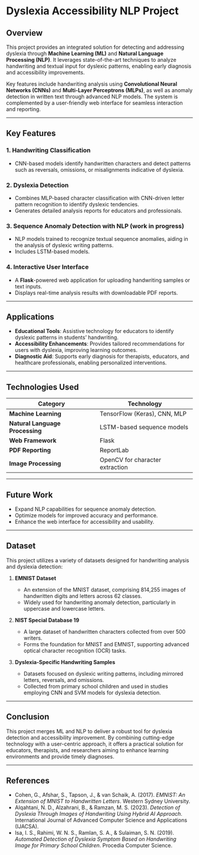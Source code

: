 # Dyslexia Accessibility NLP Project

## Overview

This project provides an integrated solution for detecting and addressing dyslexia through **Machine Learning (ML)** and **Natural Language Processing (NLP)**. It leverages state-of-the-art techniques to analyze handwriting and textual input for dyslexic patterns, enabling early diagnosis and accessibility improvements.

Key features include handwriting analysis using **Convolutional Neural Networks (CNNs)** and **Multi-Layer Perceptrons (MLPs)**, as well as anomaly detection in written text through advanced NLP models. The system is complemented by a user-friendly web interface for seamless interaction and reporting.

---

## Key Features

### 1. **Handwriting Classification**
- CNN-based models identify handwritten characters and detect patterns such as reversals, omissions, or misalignments indicative of dyslexia.

### 2. **Dyslexia Detection**
- Combines MLP-based character classification with CNN-driven letter pattern recognition to identify dyslexic tendencies.
- Generates detailed analysis reports for educators and professionals.

### 3. **Sequence Anomaly Detection with NLP (work in progress)**
- NLP models trained to recognize textual sequence anomalies, aiding in the analysis of dyslexic writing patterns.
- Includes LSTM-based models.

### 4. **Interactive User Interface**
- A **Flask**-powered web application for uploading handwriting samples or text inputs.
- Displays real-time analysis results with downloadable PDF reports.

---

## Applications

- **Educational Tools**: Assistive technology for educators to identify dyslexic patterns in students’ handwriting.
- **Accessibility Enhancements**: Provides tailored recommendations for users with dyslexia, improving learning outcomes.
- **Diagnostic Aid**: Supports early diagnosis for therapists, educators, and healthcare professionals, enabling personalized interventions.

---

## Technologies Used

| **Category**            | **Technology**               |
|--------------------------|------------------------------|
| **Machine Learning**     | TensorFlow (Keras), CNN, MLP |
| **Natural Language Processing** | LSTM-based sequence models |
| **Web Framework**        | Flask                        |
| **PDF Reporting**        | ReportLab                    |
| **Image Processing**     | OpenCV for character extraction |

---

## Future Work

- Expand NLP capabilities for sequence anomaly detection.
- Optimize models for improved accuracy and performance.
- Enhance the web interface for accessibility and usability.

---
## Dataset

This project utilizes a variety of datasets designed for handwriting analysis and dyslexia detection:

1. **EMNIST Dataset**  
   - An extension of the MNIST dataset, comprising 814,255 images of handwritten digits and letters across 62 classes.  
   - Widely used for handwriting anomaly detection, particularly in uppercase and lowercase letters.

2. **NIST Special Database 19**  
   - A large dataset of handwritten characters collected from over 500 writers.  
   - Forms the foundation for MNIST and EMNIST, supporting advanced optical character recognition (OCR) tasks.

3. **Dyslexia-Specific Handwriting Samples**  
   - Datasets focused on dyslexic writing patterns, including mirrored letters, reversals, and omissions.  
   - Collected from primary school children and used in studies employing CNN and SVM models for dyslexia detection.

---
## Conclusion

This project merges ML and NLP to deliver a robust tool for dyslexia detection and accessibility improvement. By combining cutting-edge technology with a user-centric approach, it offers a practical solution for educators, therapists, and researchers aiming to enhance learning environments and provide timely diagnoses.

---

## References

- Cohen, G., Afshar, S., Tapson, J., & van Schaik, A. (2017). *EMNIST: An Extension of MNIST to Handwritten Letters*. Western Sydney University.  
- Alqahtani, N. D., Alzahrani, B., & Ramzan, M. S. (2023). *Detection of Dyslexia Through Images of Handwriting Using Hybrid AI Approach*. International Journal of Advanced Computer Science and Applications (IJACSA).  
- Isa, I. S., Rahimi, W. N. S., Ramlan, S. A., & Sulaiman, S. N. (2019). *Automated Detection of Dyslexia Symptom Based on Handwriting Image for Primary School Children*. Procedia Computer Science.  


